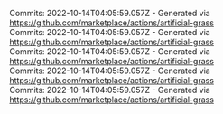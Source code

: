 Commits: 2022-10-14T04:05:59.057Z - Generated via https://github.com/marketplace/actions/artificial-grass
<br>
Commits: 2022-10-14T04:05:59.057Z - Generated via https://github.com/marketplace/actions/artificial-grass
<br>
Commits: 2022-10-14T04:05:59.057Z - Generated via https://github.com/marketplace/actions/artificial-grass
<br>
Commits: 2022-10-14T04:05:59.057Z - Generated via https://github.com/marketplace/actions/artificial-grass
<br>
Commits: 2022-10-14T04:05:59.057Z - Generated via https://github.com/marketplace/actions/artificial-grass
<br>
